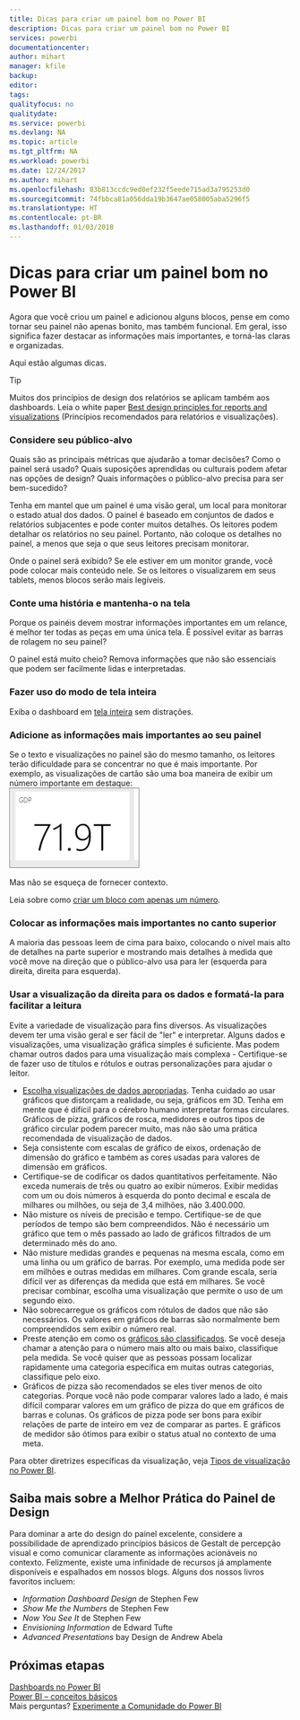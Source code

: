 ```yaml
---
title: Dicas para criar um painel bom no Power BI
description: Dicas para criar um painel bom no Power BI
services: powerbi
documentationcenter: 
author: mihart
manager: kfile
backup: 
editor: 
tags: 
qualityfocus: no
qualitydate: 
ms.service: powerbi
ms.devlang: NA
ms.topic: article
ms.tgt_pltfrm: NA
ms.workload: powerbi
ms.date: 12/24/2017
ms.author: mihart
ms.openlocfilehash: 83b813ccdc9ed0ef232f5eede715ad3a795253d0
ms.sourcegitcommit: 74fbbca81a056dda19b3647ae058005aba5296f5
ms.translationtype: HT
ms.contentlocale: pt-BR
ms.lasthandoff: 01/03/2018
---
```

# <a name="tips-for-designing-a-great-power-bi-dashboard"></a>Dicas para criar um painel bom no Power BI
Agora que você criou um painel e adicionou alguns blocos, pense em como tornar seu painel não apenas bonito, mas também funcional. Em geral, isso significa fazer destacar as informações mais importantes, e torná-las claras e organizadas.

Aqui estão algumas dicas.

> [!TIP]
> Muitos dos princípios de design dos relatórios se aplicam também aos dashboards.  Leia o white paper [Best design principles for reports and visualizations](power-bi-visualization-best-practices.md) (Princípios recomendados para relatórios e visualizações).
> 
> 

### <a name="consider-your-audience"></a>Considere seu público-alvo
Quais são as principais métricas que ajudarão a tomar decisões? Como o painel será usado? Quais suposições aprendidas ou culturais podem afetar nas opções de design? Quais informações o público-alvo precisa para ser bem-sucedido?

Tenha em mantel que um painel é uma visão geral, um local para monitorar o estado atual dos dados. O painel é baseado em conjuntos de dados e relatórios subjacentes e pode conter muitos detalhes. Os leitores podem detalhar os relatórios no seu painel. Portanto, não coloque os detalhes no painel, a menos que seja o que seus leitores precisam monitorar.

Onde o painel será exibido? Se ele estiver em um monitor grande, você pode colocar mais conteúdo nele. Se os leitores o visualizarem em seus tablets, menos blocos serão mais legíveis.

### <a name="tell-a-story-and-keep-it-to-one-screen"></a>Conte uma história e mantenha-o na tela
Porque os painéis devem mostrar informações importantes em um relance, é melhor ter todas as peças em uma única tela. É possível evitar as barras de rolagem no seu painel?

O painel está muito cheio?  Remova informações que não são essenciais que podem ser facilmente lidas e interpretadas.

### <a name="make-use-of-full-screen-mode"></a>Fazer uso do modo de tela inteira
Exiba o dashboard em [tela inteira](service-fullscreen-mode.md) sem distrações.

### <a name="make-the-most-important-information-biggest"></a>Adicione as informações mais importantes ao seu painel
Se o texto e visualizações no painel são do mesmo tamanho, os leitores terão dificuldade para se concentrar no que é mais importante. Por exemplo, as visualizações de cartão são uma boa maneira de exibir um número importante em destaque:  
![](media/service-dashboards-design-tips/pbi_card.png)

Mas não se esqueça de fornecer contexto.  

Leia sobre como [criar um bloco com apenas um número](power-bi-visualization-card.md).

### <a name="put-the-most-important-information-in-the-upper-corner"></a>Colocar as informações mais importantes no canto superior
A maioria das pessoas leem de cima para baixo, colocando o nível mais alto de detalhes na parte superior e mostrando mais detalhes à medida que você move na direção que o público-alvo usa para ler (esquerda para direita, direita para esquerda).

### <a name="use-the-right-visualization-for-the-data-and-format-it-for-easy-reading"></a>Usar a visualização da direita para os dados e formatá-la para facilitar a leitura
Evite a variedade de visualização para fins diversos.  As visualizações devem ter uma visão geral e ser fácil de "ler" e interpretar.  Alguns dados e visualizações, uma visualização gráfica simples é suficiente. Mas podem chamar outros dados para uma visualização mais complexa - Certifique-se de fazer uso de títulos e rótulos e outras personalizações para ajudar o leitor.  

* [Escolha visualizações de dados apropriadas](http://blogs.msdn.com/b/microsoft_business_intelligence1/archive/2012/10/08/best-practices-in-data-visualization.aspx). Tenha cuidado ao usar gráficos que distorçam a realidade, ou seja, gráficos em 3D. Tenha em mente que é difícil para o cérebro humano interpretar formas circulares. Gráficos de pizza, gráficos de rosca, medidores e outros tipos de gráfico circular podem parecer muito, mas não são uma prática recomendada de visualização de dados.
* Seja consistente com escalas de gráfico de eixos, ordenação de dimensão do gráfico e também as cores usadas para valores de dimensão em gráficos.
* Certifique-se de codificar os dados quantitativos perfeitamente. Não exceda numerais de três ou quatro ao exibir números. Exibir medidas com um ou dois números à esquerda do ponto decimal e escala de milhares ou milhões, ou seja de 3,4 milhões, não 3.400.000.
* Não misture os níveis de precisão e tempo. Certifique-se de que períodos de tempo são bem compreendidos.  Não é necessário um gráfico que tem o mês passado ao lado de gráficos filtrados de um determinado mês do ano.
* Não misture medidas grandes e pequenas na mesma escala, como em uma linha ou um gráfico de barras.  Por exemplo, uma medida pode ser em milhões e outras medidas em milhares.  Com grande escala, seria difícil ver as diferenças da medida que está em milhares.  Se você precisar combinar, escolha uma visualização que permite o uso de um segundo eixo.
* Não sobrecarregue os gráficos com rótulos de dados que não são necessários. Os valores em gráficos de barras são normalmente bem compreendidos sem exibir o número real.
* Preste atenção em como os [gráficos são classificados](power-bi-report-change-sort.md).  Se você deseja chamar a atenção para o número mais alto ou mais baixo, classifique pela medida.  Se você quiser que as pessoas possam localizar rapidamente uma categoria específica em muitas outras categorias, classifique pelo eixo.  
* Gráficos de pizza são recomendados se eles tiver menos de oito categorias. Porque você não pode comparar valores lado a lado, é mais difícil comparar valores em um gráfico de pizza do que em gráficos de barras e colunas. Os gráficos de pizza pode ser bons para exibir relações de parte de inteiro em vez de comparar as partes. E gráficos de medidor são ótimos para exibir o status atual no contexto de uma meta.

Para obter diretrizes específicas da visualização, veja [Tipos de visualização no Power BI](power-bi-visualization-types-for-reports-and-q-and-a.md).  

## <a name="learning-more-about-best-practice-dashboard-design"></a>Saiba mais sobre a Melhor Prática do Painel de Design
Para dominar a arte do design do painel excelente, considere a possibilidade de aprendizado princípios básicos de Gestalt de percepção visual e como comunicar claramente as informações acionáveis no contexto. Felizmente, existe uma infinidade de recursos já amplamente disponíveis e espalhados em nossos blogs. Alguns dos nossos livros favoritos incluem:

* *Information Dashboard Design* de Stephen Few  
* *Show Me the Numbers* de Stephen Few  
* *Now You See It* de Stephen Few  
* *Envisioning Information* de Edward Tufte  
* *Advanced Presentations* bay Design de Andrew Abela   

## <a name="next-steps"></a>Próximas etapas
[Dashboards no Power BI](service-dashboards.md)  
[Power BI – conceitos básicos](service-basic-concepts.md)  
Mais perguntas? [Experimente a Comunidade do Power BI](http://community.powerbi.com/)

